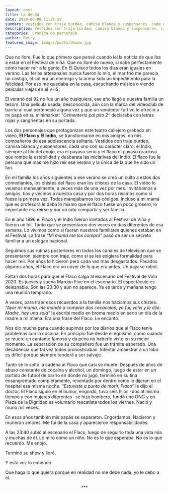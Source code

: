 ```yaml
---
layout: post
title: La deuda
date: 2020-06-08 11:21:29
summary: Vestidos con traje burdeo, camisa blanca y suspensores, cada uno con su carácter claro. el Indio, siempre al filo del enojo, era el payaso serio y el flaco el payaso gracioso que rompe la estabilidad y desbarata las iniciativas del Indio. El flaco fue la persona que más me hizo reír ese verano y la única de la que he sido un fan.
description: Vestidos con traje burdeo, camisa blanca y suspensores, cada uno con su carácter claro. el Indio, siempre al filo del enojo, era el payaso serio y el flaco el payaso gracioso que rompe la estabilidad y desbarata las iniciativas del Indio. El flaco fue la persona que más me hizo reír ese verano y la única de la que he sido un fan.
categories: Crónica de personaje
author: Retry
featured_image: images/posts/deuda.jpg
---
```


Que no llore. Fue lo que primero que pensé cuando leí la noticia de que iba a estar en el Festival de Viña. Que no llore de nuevo, si sabe perfectamente cómo hacer reír a la gente.
En El Quisco todos los días eran iguales en verano. Las ferias artesanales nunca fueron lo mío, el mar frío me parecía un castigo, el sol era un enemigo y la arena solo un impedimento para la felicidad. Por eso me quedaba en la casa, escuchando música o viendo películas viejas en el VHS.

El verano del 92 no fue un año cualquiera, ese año llegó a nuestra familia un tesoro. Una película usada, desconocida, aún con la marca del videoclub de barrio al cual perteneció alguna vez y que un vendedor furtivo le ofreció a mi papá en su minimarket: *“Cementerio pal pito 2”* declaraba con letras rojas y sangrientas en su portada.

Los dos personajes que protagonizan este teatro callejero grabado en video, **El Flaco y El Indio**, se transformaron en mis amigos, en mis compañeros de esa adolescencia solitaria. Vestidos con traje burdeo, camisa blanca y suspensores, cada uno con su carácter claro: el Indio, siempre al filo del enojo, era el payaso serio y el flaco el payaso gracioso que rompe la estabilidad y desbarata las iniciativas del Indio. El flaco fue la persona que más me hizo reír ese verano y la única de la que he sido un fan.

En mi familia los años siguientes a ese verano se creó un culto a estos dos comediantes, los chistes del flaco eran los chistes de la casa. El video lo veíamos mensualmente, a veces más de una vez por mes. Invitábamos a amigos, tíos y vecinos a nuestra casa y por dos horas reíamos como si fuese la primera vez. Todos manejábamos los códigos. Incluso a mi mamá que es profesora le daba lo mismo que el flaco fuese un poco grosero, lo importante era reírse y por un rato compartir y ser familia.

En el año 1996 el Flaco y el Indio fueron invitados al Festival de Viña y fueron un hit. Tanto que se presentaron dos veces en días diferentes de esa semana. Lo vivimos como si fueran nuestros familiares quienes estaban en el Festival. La frase *“Mi mamá me los compró”* pasó de ser un secreto familiar a un eslogan nacional.

Seguimos sus rutinas posteriores en todos los canales de televisión que se presentaron, siempre con traje, como si se les exigiera formalidad para hacer reír. Por años lo hicieron pero cada vez más desgastados. Pasados algunos años, el Flaco era un cover de lo que era antes. Un payaso robot.

Faltan dos horas para que el Flaco salga al escenario del Festival de Viña 2020. Es jueves y suena Maroon Five en el escenario. El espectáculo es deleznable. Son las 23:30 y aun no aparece. Ya es tarde y mañana tengo una reunión temprano.

A veces, para traer esos recuerdos a la familia nos hacíamos sus chistes. *“Ayer mi mamá, me mandó a comprar dos cocacolas, yo fui, volví y le dije: Madre, hay una sola”* le escribí medio en broma medio en serio un día de la madre a mi mamá. Era una frase del Flaco. Le encantó.

Nos dio mucha pena cuando supimos por los diarios que el Flaco tenía problemas con la cocaína. En principio fue desde el egoísmo, como cuando se muere un cantante famoso y da pena no haberlo visto en su mejor momento. La separación de su compañero fue un trámite esperado. Una decadencia que tal vez todos pronosticaban. Intentar amaestrar a un lobo es difícil porque siempre tenderá a ser salvaje.

Tanto se le soltó la cadena al Flaco que casi se muere. Después de años de abuso constante de cocaína y alcohol, un domingo, luego de estar en un partido de futbol de barrio en donde no jugó,  terminó en su tina ensangrentado completamente, reventado por dentro como le dijeron en el hospital esa misma noche. *“Estuviste a punto de morir, Flaco”* le dijo el doctor.
El Flaco siguió en el humor, engordó, tuvo seis hijos -dos al mismo tiempo y con mujeres diferentes- se hizo bombero, fundó una ONG y en Plaza de la Dignidad es voluntario rescatista todos los viernes. Nació y murió mil veces.

En esos años también mis papás se separaron. Engordamos. Nacieron y murieron amores. Me fui de la casa y aparecieron responsabilidades.

A las 23:40 subió al escenario el Flaco, luego de seguirlo toda una vida mía y muchas de él. Lo miro como un niño. No es lo que esperaba. No es lo que recuerdo. Me enojo.

Terminó su show y lloró.

Y esta vez lo entiendo.

Que haga lo que quiera porque en realidad no me debe nada, yo le debo a él.

<center> *** </center>
